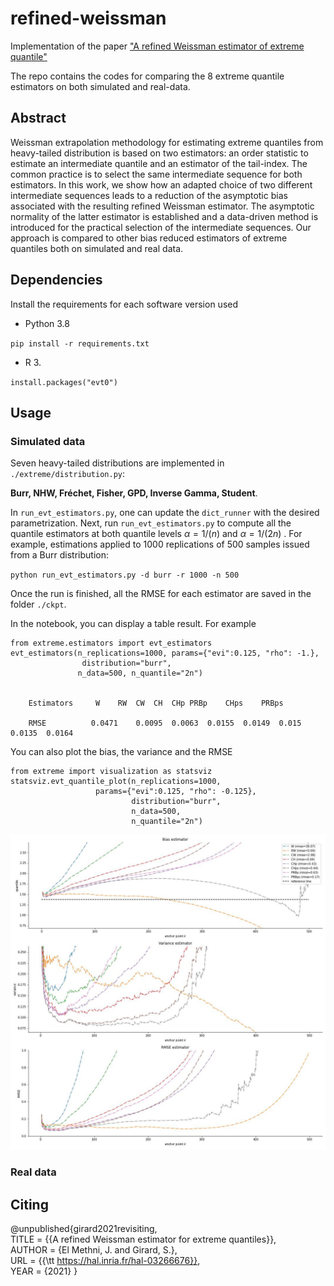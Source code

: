 # refined-weissman
Implementation of the paper ["A refined Weissman estimator of extreme quantile"](https://hal.inria.fr/hal-03266676v2/document)

The repo contains the codes for comparing the 8 extreme quantile estimators on both simulated and real-data.

## Abstract
Weissman extrapolation methodology for estimating extreme quantiles from heavy-tailed distribution is based on two estimators: an order statistic to estimate an intermediate quantile and an estimator of the tail-index. 
The common practice is to select the same intermediate sequence for both estimators.
In this work, we show how an adapted choice of two different  intermediate sequences leads to a reduction of the asymptotic bias associated with the resulting refined Weissman estimator. 
The asymptotic normality of the latter estimator is established and a data-driven method is introduced for the practical selection of the intermediate sequences.
Our approach is compared to other bias reduced estimators of extreme quantiles both on simulated and real data.


## Dependencies
Install the requirements for each software version used
- Python 3.8

`pip install -r requirements.txt`
- R 3.

`install.packages("evt0")`

## Usage

### Simulated data
Seven heavy-tailed distributions are implemented in `./extreme/distribution.py`:

**Burr, NHW, Fréchet, Fisher, GPD, Inverse Gamma, Student**.

In `run_evt_estimators.py`, one can update the `dict_runner` with the desired parametrization. 
Next, run `run_evt_estimators.py` to compute all the quantile estimators at both quantile levels $`\alpha=1/(n)`$ and $`\alpha=1/(2n)`$ . 
For example, estimations applied to 1000 replications of 500 samples issued from a Burr distribution:

`python run_evt_estimators.py -d burr -r 1000 -n 500`

Once the run is finished, all the RMSE for each estimator are saved in the folder `./ckpt`.

In the notebook, you can display a table result. For example

```
from extreme.estimators import evt_estimators 
evt_estimators(n_replications=1000, params={"evi":0.125, "rho": -1.},
                distribution="burr", 
               n_data=500, n_quantile="2n")


    Estimators     W	RW	CW	CH	CHp	PRBp	CHps	PRBps

    RMSE	      0.0471	0.0095	0.0063	0.0155	0.0149	0.015	0.0135	0.0164
```
You can also plot the bias, the variance and the RMSE

```
from extreme import visualization as statsviz
statsviz.evt_quantile_plot(n_replications=1000, 
   		           params={"evi":0.125, "rho": -0.125}, 
                           distribution="burr", 
                           n_data=500, 
                           n_quantile="2n")
```
![simulations](imgs/simulations_test.jpg)


### Real data

## Citing
@unpublished{girard2021revisiting,\
	TITLE = {{A refined Weissman estimator for extreme quantiles}},\
	AUTHOR = {El Methni, J. and Girard, S.},\
	URL = {{\tt https://hal.inria.fr/hal-03266676}}, \
	YEAR = {2021}
}